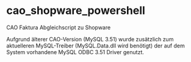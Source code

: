 # cao_shopware_powershell
CAO Faktura Abgleichscript zu Shopware

Aufgrund älterer CAO-Version (MySQL 3.51) wurde zusätzlich zum aktuelleren MySQL-Treiber (MySQL.Data.dll wird benötigt) der auf dem System vorhandene MySQL ODBC 3.51 Driver genutzt.

